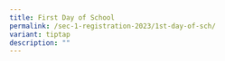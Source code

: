 ```yaml
---
title: First Day of School
permalink: /sec-1-registration-2023/1st-day-of-sch/
variant: tiptap
description: ""
---
```

